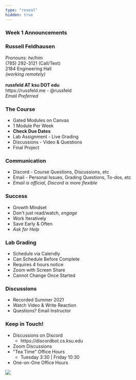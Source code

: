```yaml
---
type: "reveal"
hidden: true
---
```


<section>
	<h3>Week 1 Announcements</h3>
</section>
<section>
	<h3>Russell Feldhausen</h3>
	<p>
	  <i>Pronouns: he/him</i><br>
		(785) 292-3121 (Call/Text)<br>
		2184 Engineering Hall<br>
		<i>(working remotely)</i><br>
		<br>
		<b>russfeld AT ksu DOT edu</b><br>
		https://russfeld.me  -  @russfeld<br>
		<i>Email Preferred</i>
	</p>
</section>
<section>
	<h3>The Course</h3>
	<ul>
		<li>Gated Modules on Canvas</li>
		<li>1 Module Per Week</li>
		<li><b>Check Due Dates</b></li>
		<li>Lab Assignment - Live Grading</li>
		<li>Discussions - Video & Questions</li>
		<li>Final Project</li>
	</ul>
</section>
<section>
	<h3>Communication</h3>
	<ul>
		<li>Discord - Course Questions, Discussions, etc</li>
		<li>Email - Personal Issues, Grading Questions, To-dos, etc</li>
		<li><i>Email is official, Discord is more flexible</i></li>
	</ul>
</section>
<section>
	<h3>Success</h3>
	<ul>
		<li>Growth Mindset</li>
		<li>Don't just read/watch, <i>engage</i></li>
		<li>Work Iteratively</li>
		<li>Save Early & Often</li>
		<li><i>Ask for Help</i></li>
	</ul>
</section>
<section>
	<h3>Lab Grading</h3>
	<ul>
		<li>Schedule via Calendly</li>
		<li>Can Schedule Before Complete</li>
		<li>Requires 4 hours notice</li>
		<li>Zoom with Screen Share</li>
		<li>Cannot Change Once Started</li>
	</ul>
</section>
<section>
	<h3>Discussions</h3>
	<ul>
	  <li>Recorded Summer 2021</li>
	  <li>Watch Video & Write Reaction</li>
	  <li>Questions? Email Instructor</li>
	</ul>
</section>
<section>
	<h3>Keep in Touch!</h3>
	<ul>
	  <li>Discussions on Discord<ul>
	  <li>https://discordbot.cs.ksu.edu</li>
	  </ul></li>
	  <li>Zoom Discussions</li>
	  <li>"Tea Time" Office Hours<ul>
	  <li>Tuesday 3:30 | Friday 10:30</li>
	  </ul></li>
	  <li>One-on-One Office Hours</li>
	</ul>
</section>
<section>
  <img class="stretch" src="https://media.giphy.com/media/j1Xyt3DHfJcmk/giphy.gif">
</section>